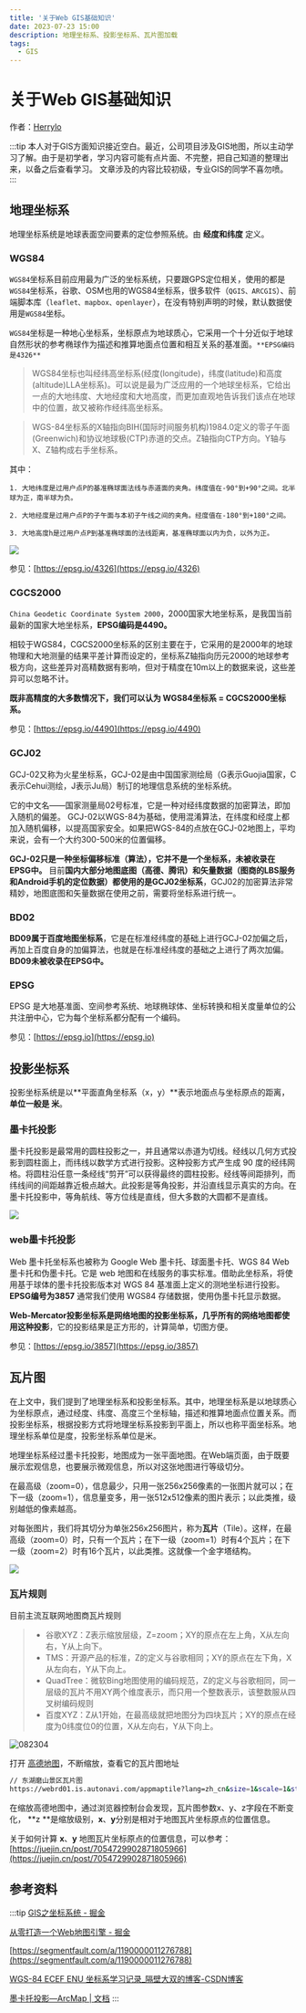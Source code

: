 ```yaml
---
title: '关于Web GIS基础知识'
date: 2023-07-23 15:00
description: 地理坐标系、投影坐标系、瓦片图加载
tags: 
  - GIS 
---
```


# 关于Web GIS基础知识

作者：[Herrylo](https://herrylo.github.io/front/2023-07-23.html)

:::tip
本人对于GIS方面知识接近空白。最近，公司项目涉及GIS地图，所以主动学习了解。由于是初学者，学习内容可能有点片面、不完整，把自己知道的整理出来，以备之后查看学习。
文章涉及的内容比较初级，专业GIS的同学不喜勿喷。
:::

## 地理坐标系

地理坐标系统是地球表面空间要素的定位参照系统。由 **经度和纬度** 定义。

### WGS84

`WGS84`坐标系目前应用最为广泛的坐标系统，只要跟GPS定位相关，使用的都是`WGS84`坐标系，谷歌、OSM也用的WGS84坐标系，很多软件（`QGIS、ARCGIS`）、前端脚本库（`leaflet、mapbox、openlayer`），在没有特别声明的时候，默认数据使用是`WGS84`坐标。

`WGS84`坐标是一种地心坐标系，坐标原点为地球质心，它采用一个十分近似于地球自然形状的参考椭球作为描述和推算地面点位置和相互关系的基准面。`**EPSG编码是4326**`

> WGS84坐标也叫经纬高坐标系(经度(longitude)，纬度(latitude)和高度(altitude)LLA坐标系)。可以说是最为广泛应用的一个地球坐标系，它给出一点的大地纬度、大地经度和大地高度，而更加直观地告诉我们该点在地球中的位置，故又被称作经纬高坐标系。

> WGS-84坐标系的X轴指向BIH(国际时间服务机构)1984.0定义的零子午面(Greenwich)和协议地球极(CTP)赤道的交点。Z轴指向CTP方向。Y轴与X、Z轴构成右手坐标系。

其中：

    1. 大地纬度是过用户点P的基准椭球面法线与赤道面的夹角。纬度值在-90°到+90°之间。北半球为正，南半球为负。

    2. 大地经度是过用户点P的子午面与本初子午线之间的夹角。经度值在-180°到+180°之间。

    3. 大地高度h是过用户点P到基准椭球面的法线距离，基准椭球面以内为负，以外为正。
 

![](/image/082301.png)

参见：[https://epsg.io/4326](https://epsg.io/4326)

### CGCS2000

`China Geodetic Coordinate System 2000`，2000国家大地坐标系，是我国当前最新的国家大地坐标系，**EPSG编码是4490。**

相较于WGS84，CGCS2000坐标系的区别主要在于，它采用的是2000年的地球物理和大地测量的结果平差计算而设定的，坐标系Z轴指向历元2000的地球参考极方向，这些差异对高精数据有影响，但对于精度在10m以上的数据来说，这些差异可以忽略不计。

**既非高精度的大多数情况下，我们可以认为 WGS84坐标系 = CGCS2000坐标系。**

参见：[https://epsg.io/4490](https://epsg.io/4490)

### GCJ02

GCJ-02又称为火星坐标系，GCJ-02是由中国国家测绘局（G表示Guojia国家，C表示Cehui测绘，J表示Ju局）制订的地理信息系统的坐标系统。

它的中文名——国家测量局02号标准，它是一种对经纬度数据的加密算法，即加入随机的偏差。
GCJ-02以WGS-84为基础，使用混淆算法，在纬度和经度上都加入随机偏移，以提高国家安全。如果把WGS-84的点放在GCJ-02地图上，平均来说，会有一个大约300-500米的位置偏移。

**GCJ-02只是一种坐标偏移标准（算法），它并不是一个坐标系，未被收录在EPSG中。**
目前**国内大部分地图底图（高德、腾讯）和矢量数据（图商的LBS服务和Android手机的定位数据）都使用的是GCJ02坐标系**，GCJ02的加密算法非常精妙，地图底图和矢量数据在使用之前，需要将坐标系进行统一。

### BD02

**BD09属于百度地图坐标系**，它是在标准经纬度的基础上进行GCJ-02加偏之后，再加上百度自身的加偏算法，也就是在标准经纬度的基础之上进行了两次加偏。**BD09未被收录在EPSG中。**

### EPSG

EPSG 是大地基准面、空间参考系统、地球椭球体、坐标转换和相关度量单位的公共注册中心，它为每个坐标系都分配有一个编码。

参见：[https://epsg.io](https://epsg.io)

## 投影坐标系

投影坐标系统是以**平面直角坐标系（x，y）**表示地面点与坐标原点的距离，**单位一般是 米**。

### 墨卡托投影

墨卡托投影是最常用的圆柱投影之一，并且通常以赤道为切线。经线以几何方式投影到圆柱面上，而纬线以数学方式进行投影。这种投影方式产生成 90 度的经纬网格。将圆柱沿任意一条经线“剪开”可以获得最终的圆柱投影。经线等间距排列，而纬线间的间距越靠近极点越大。此投影是等角投影，并沿直线显示真实的方向。在墨卡托投影中，等角航线、等方位线是直线，但大多数的大圆都不是直线。

![](/image/082302.gif)

### web墨卡托投影

Web 墨卡托坐标系也被称为 Google Web 墨卡托、球面墨卡托、WGS 84 Web 墨卡托和伪墨卡托。它是 web 地图和在线服务的事实标准。借助此坐标系，将使用基于球体的墨卡托投影版本对 WGS 84 基准面上定义的测地坐标进行投影。**EPSG编号为3857**
通常我们使用 WGS84 存储数据，使用伪墨卡托显示数据。

**Web-Mercator投影坐标系是网络地图的投影坐标系，几乎所有的网络地图都使用这种投影**，它的投影结果是正方形的，计算简单，切图方便。

参见：[https://epsg.io/3857](https://epsg.io/3857)

## 瓦片图
在上文中，我们提到了地理坐标系和投影坐标系。其中，地理坐标系是以地球质心为坐标原点，通过经度、纬度、高度三个坐标轴，描述和推算地面点位置关系。而投影坐标系，根据投影方式将地理坐标系投影到平面上，所以也称平面坐标系。地理坐标系单位是度，投影坐标系单位是米。

地理坐标系经过墨卡托投影，地图成为一张平面地图。在Web端页面，由于既要展示宏观信息，也要展示微观信息，所以对这张地图进行等级切分。

在最高级（zoom=0），信息最少，只用一张256x256像素的一张图片就可以；在下一级（zoom=1），信息量变多，用一张512x512像素的图片表示；以此类推，级别越低的像素越高。

对每张图片，我们将其切分为单张256x256图片，称为**瓦片**（Tile）。这样，在最高级（zoom=0）时，只有一个瓦片；在下一级（zoom=1）时有4个瓦片；在下一级（zoom=2）时有16个瓦片，以此类推。这就像一个金字塔结构。

![](/image/082303.png)

### 瓦片规则

目前主流互联网地图商瓦片规则

> - 谷歌XYZ：Z表示缩放层级，Z=zoom；XY的原点在左上角，X从左向右，Y从上向下。
> - TMS：开源产品的标准，Z的定义与谷歌相同；XY的原点在左下角，X从左向右，Y从下向上。
> - QuadTree：微软Bing地图使用的编码规范，Z的定义与谷歌相同，同一层级的瓦片不用XY两个维度表示，而只用一个整数表示，该整数服从四叉树编码规则
> - 百度XYZ：Z从1开始，在最高级就把地图分为四块瓦片；XY的原点在经度为0纬度位0的位置，X从左向右，Y从下向上。

![082304](/image/082304.png)

打开 [高德地图](https://lbs.amap.com/tools/picker)，不断缩放，查看它的瓦片图地址

```bash
// 东湖磨山景区瓦片图
https://webrd01.is.autonavi.com/appmaptile?lang=zh_cn&size=1&scale=1&style=7&x=6699&y=3365&z=13
```

在缩放高德地图中，通过浏览器控制台会发现，瓦片图参数x、y、z字段在不断变化， **z **是缩放级别，**x**、**y**分别是相对于地图瓦片坐标原点的位置信息。

关于如何计算 **x**、**y** 地图瓦片坐标原点的位置信息，可以参考：[https://juejin.cn/post/7054729902871805966](https://juejin.cn/post/7054729902871805966)

## 参考资料

:::tip
[GIS之坐标系统 - 掘金](https://juejin.cn/post/6924478988307922957)

[从零打造一个Web地图引擎 - 掘金](https://juejin.cn/post/7054729902871805966)

[https://segmentfault.com/a/1190000011276788](https://segmentfault.com/a/1190000011276788)

[WGS-84 ECEF ENU 坐标系学习记录_隔壁大双的博客-CSDN博客](https://blog.csdn.net/YYshuangshuang/article/details/85099025)

[墨卡托投影—ArcMap | 文档](https://desktop.arcgis.com/zh-cn/arcmap/latest/map/projections/mercator.htm)
:::


